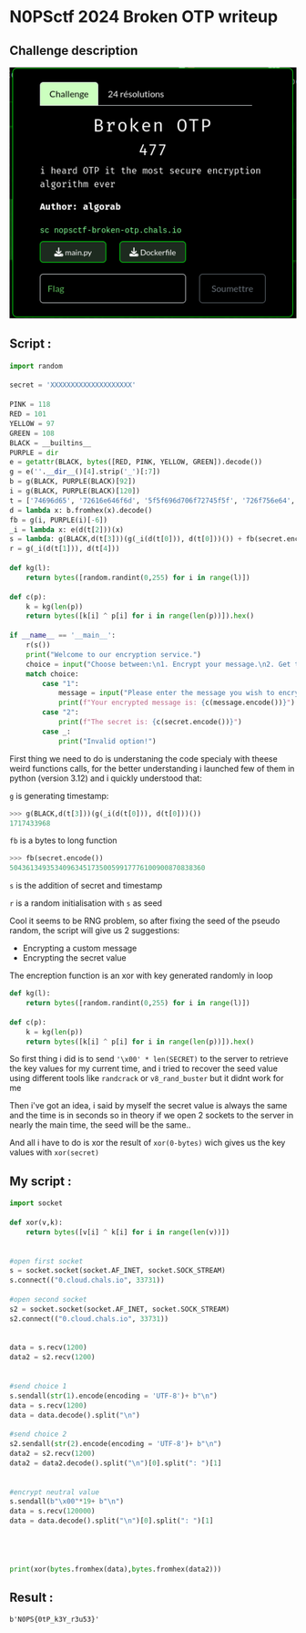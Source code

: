 # N0PSctf 2024 Broken OTP writeup

## Challenge description

![Challenge description](assets/Description2.png)




## Script :


```python 
import random

secret = 'XXXXXXXXXXXXXXXXXXXX'

PINK = 118
RED = 101
YELLOW = 97
GREEN = 108
BLACK = __builtins__
PURPLE = dir
e = getattr(BLACK, bytes([RED, PINK, YELLOW, GREEN]).decode())
g = e(''.__dir__()[4].strip('_')[:7])
b = g(BLACK, PURPLE(BLACK)[92])
i = g(BLACK, PURPLE(BLACK)[120])
t = ['74696d65', '72616e646f6d', '5f5f696d706f72745f5f', '726f756e64', '73656564']
d = lambda x: b.fromhex(x).decode()
fb = g(i, PURPLE(i)[-6])
_i = lambda x: e(d(t[2]))(x)
s = lambda: g(BLACK,d(t[3]))(g(_i(d(t[0])), d(t[0]))()) + fb(secret.encode())
r = g(_i(d(t[1])), d(t[4]))

def kg(l):
    return bytes([random.randint(0,255) for i in range(l)])

def c(p):
    k = kg(len(p))
    return bytes([k[i] ^ p[i] for i in range(len(p))]).hex()

if __name__ == '__main__':
    r(s())
    print("Welcome to our encryption service.")
    choice = input("Choose between:\n1. Encrypt your message.\n2. Get the encrypted secret.\nEnter your choice: ")
    match choice:
        case "1":
            message = input("Please enter the message you wish to encrypt: ")
            print(f"Your encrypted message is: {c(message.encode())}")
        case "2":
            print(f"The secret is: {c(secret.encode())}")
        case _:
            print("Invalid option!")
```

First thing we need to do is understaning the code specialy with theese weird functions calls, for the better understanding i launched few of them in python (version 3.12) and i quickly understood that:

`g` is generating timestamp:

```python
>>> g(BLACK,d(t[3]))(g(_i(d(t[0])), d(t[0]))())
1717433968
```

`fb` is a bytes to long function

```python
>>> fb(secret.encode())
504361349353409634517350059917776100900870838360
```

`s` is the addition of secret and timestamp


`r` is a random initialisation with `s` as seed


Cool it seems to be RNG problem, so after fixing the seed of the pseudo random, the script will give us 2 suggestions:

- Encrypting a custom message 
- Encrypting the secret value

The encreption function is an xor with key generated randomly in loop
```python
def kg(l):
    return bytes([random.randint(0,255) for i in range(l)])

def c(p):
    k = kg(len(p))
    return bytes([k[i] ^ p[i] for i in range(len(p))]).hex()
```

So first thing i did is to send `'\x00' * len(SECRET)` to the server to retrieve the key values for my current time, and i tried to recover the seed value using different tools like `randcrack` or `v8_rand_buster` but it didnt work for me


Then i've got an idea, i said by myself the secret value is always the same and the time is in seconds so in theory 
if we open 2 sockets to the server in nearly the main time, the seed will be the same..

And all i have to do is xor the result of `xor(0-bytes)` wich gives us the key values with `xor(secret)`

## My script :

```python
import socket

def xor(v,k):
    return bytes([v[i] ^ k[i] for i in range(len(v))])
    

#open first socket
s = socket.socket(socket.AF_INET, socket.SOCK_STREAM)
s.connect(("0.cloud.chals.io", 33731))

#open second socket
s2 = socket.socket(socket.AF_INET, socket.SOCK_STREAM)
s2.connect(("0.cloud.chals.io", 33731))


data = s.recv(1200)
data2 = s2.recv(1200)


#send choice 1
s.sendall(str(1).encode(encoding = 'UTF-8')+ b"\n")
data = s.recv(1200)
data = data.decode().split("\n")

#send choice 2
s2.sendall(str(2).encode(encoding = 'UTF-8')+ b"\n")
data2 = s2.recv(1200)
data2 = data2.decode().split("\n")[0].split(": ")[1]


#encrypt neutral value
s.sendall(b"\x00"*19+ b"\n")
data = s.recv(120000)
data = data.decode().split("\n")[0].split(": ")[1]




print(xor(bytes.fromhex(data),bytes.fromhex(data2)))
```
## Result :
```
b'N0PS{0tP_k3Y_r3u53}'
```



